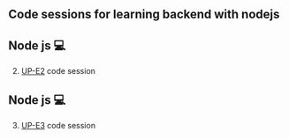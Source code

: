 ## Code sessions for learning backend with nodejs


## Node js 💻

2. [UP-E2](./1UP-E2/) code session

## Node js 💻

3. [UP-E3](./2UP-E3/) code session